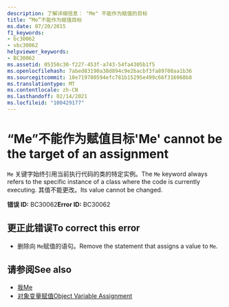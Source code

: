 ```yaml
---
description: 了解详细信息： "Me" 不能作为赋值的目标
title: “Me”不能作为赋值目标
ms.date: 07/20/2015
f1_keywords:
- bc30062
- vbc30062
helpviewer_keywords:
- BC30062
ms.assetid: 05350c30-f227-453f-a743-54fa4305b1f5
ms.openlocfilehash: 7abed83190a38d894c9e2bacbf3fa89708aa1b36
ms.sourcegitcommit: 10e719780594efc781b15295e499c66f316068b8
ms.translationtype: MT
ms.contentlocale: zh-CN
ms.lasthandoff: 02/14/2021
ms.locfileid: "100429177"
---
```

# <a name="me-cannot-be-the-target-of-an-assignment"></a><span data-ttu-id="6398c-103">“Me”不能作为赋值目标</span><span class="sxs-lookup"><span data-stu-id="6398c-103">'Me' cannot be the target of an assignment</span></span>

<span data-ttu-id="6398c-104">`Me` 关键字始终引用当前执行代码的类的特定实例。</span><span class="sxs-lookup"><span data-stu-id="6398c-104">The `Me` keyword always refers to the specific instance of a class where the code is currently executing.</span></span> <span data-ttu-id="6398c-105">其值不能更改。</span><span class="sxs-lookup"><span data-stu-id="6398c-105">Its value cannot be changed.</span></span>  
  
 <span data-ttu-id="6398c-106">**错误 ID:** BC30062</span><span class="sxs-lookup"><span data-stu-id="6398c-106">**Error ID:** BC30062</span></span>  
  
## <a name="to-correct-this-error"></a><span data-ttu-id="6398c-107">更正此错误</span><span class="sxs-lookup"><span data-stu-id="6398c-107">To correct this error</span></span>  
  
- <span data-ttu-id="6398c-108">删除向 `Me`赋值的语句。</span><span class="sxs-lookup"><span data-stu-id="6398c-108">Remove the statement that assigns a value to `Me`.</span></span>  
  
## <a name="see-also"></a><span data-ttu-id="6398c-109">请参阅</span><span class="sxs-lookup"><span data-stu-id="6398c-109">See also</span></span>

- [<span data-ttu-id="6398c-110">我</span><span class="sxs-lookup"><span data-stu-id="6398c-110">Me</span></span>](../programming-guide/program-structure/me-my-mybase-and-myclass.md#me)
- [<span data-ttu-id="6398c-111">对象变量赋值</span><span class="sxs-lookup"><span data-stu-id="6398c-111">Object Variable Assignment</span></span>](../programming-guide/language-features/variables/object-variable-assignment.md)
